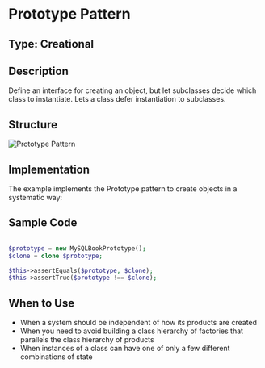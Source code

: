 # Prototype Pattern

## Type: Creational

## Description
Define an interface for creating an object, but let subclasses decide which class to instantiate. Lets a class defer instantiation to subclasses.

## Structure
![Prototype Pattern](https://github.com/legrch/php-design-patterns/blob/master/~images/Prototype.png)

## Implementation
The example implements the Prototype pattern to create objects in a systematic way:

## Sample Code

```php

$prototype = new MySQLBookPrototype();
$clone = clone $prototype;

$this->assertEquals($prototype, $clone);
$this->assertTrue($prototype !== $clone);
```

## When to Use
- When a system should be independent of how its products are created
- When you need to avoid building a class hierarchy of factories that parallels the class hierarchy of products
- When instances of a class can have one of only a few different combinations of state
